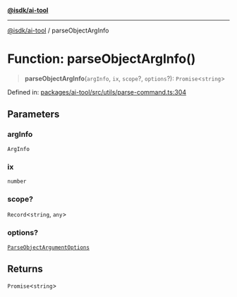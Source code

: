 [**@isdk/ai-tool**](../README.md)

***

[@isdk/ai-tool](../globals.md) / parseObjectArgInfo

# Function: parseObjectArgInfo()

> **parseObjectArgInfo**(`argInfo`, `ix`, `scope`?, `options`?): `Promise`\<`string`\>

Defined in: [packages/ai-tool/src/utils/parse-command.ts:304](https://github.com/isdk/ai-tool.js/blob/760349925bceb5de6b4188926a13bfb3f0ce4ced/src/utils/parse-command.ts#L304)

## Parameters

### argInfo

`ArgInfo`

### ix

`number`

### scope?

`Record`\<`string`, `any`\>

### options?

[`ParseObjectArgumentOptions`](../interfaces/ParseObjectArgumentOptions.md)

## Returns

`Promise`\<`string`\>
